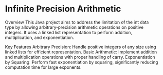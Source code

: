 # Infinite Precision Arithmetic

Overview
This Java project aims to address the limitation of the int data type by allowing arbitrary-precision arithmetic operations on positive integers. It uses a linked list representation to perform addition, multiplication, and exponentiation.

Key Features
Arbitrary Precision: Handle positive integers of any size using linked lists for efficient representation.
Basic Arithmetic: Implement addition and multiplication operations with proper handling of carry.
Exponentiation by Squaring: Perform fast exponentiation by squaring, significantly reducing computation time for large exponents.



